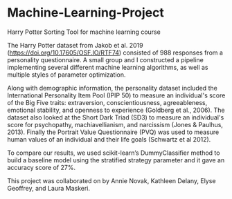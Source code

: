 # Machine-Learning-Project
Harry Potter Sorting Tool for machine learning course

The Harry Potter dataset from Jakob et al. 2019 (https://doi.org/10.17605/OSF.IO/RTF74) consisted of 988 responses from a personality questionnaire. A small group and I constructed a pipeline implementing several different machine learning algorithms, as well as multiple styles of parameter optimization.

Along with demographic information, the personality dataset included the International Personality Item Pool (IPIP 50) to measure an individual's score of the Big Five traits: extraversion, conscientiousness, agreeableness, emotional stability, and openness to experience (Goldberg et al., 2006). The dataset also looked at the Short Dark Triad (SD3) to measure an individual's score for psychopathy, machiavellianism, and narcissism (Jones & Paulhus, 2013). Finally the Portrait Value Questionnaire (PVQ) was used to measure human values of an individual and their life goals (Schwartz et al 2012). 




To compare our results, we used scikit-learn’s DummyClassifier method to build a baseline model using the stratified strategy parameter and it gave an accuracy score of 27%.



This project was collaborated on by Annie Novak, Kathleen Delany, Elyse Geoffrey, and Laura Maskeri.
